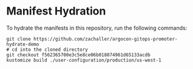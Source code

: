 # Manifest Hydration

To hydrate the manifests in this repository, run the following commands:

```shell
git clone https://github.com/zachaller/argocon-gitops-promoter-hydrate-demo
# cd into the cloned directory
git checkout f562365700e3c5e8ce06b018074961d65133acdb
kustomize build ./user-configuration/production/us-west-1
```
